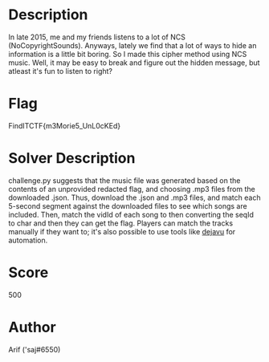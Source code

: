 # Description
In late 2015, me and my friends listens to a lot of NCS (NoCopyrightSounds). Anyways, lately we find that a lot of ways to hide an information is a little bit boring. So I made this cipher method using NCS music. Well, it may be easy to break and figure out the hidden message, but atleast it's fun to listen to right?

# Flag
FindITCTF{m3Morie5_UnL0cKEd}

# Solver Description
challenge.py suggests that the music file was generated based on the contents of an unprovided redacted flag, and choosing .mp3 files from the downloaded .json. Thus, download the .json and .mp3 files, and match each 5-second segment against the downloaded files to see which songs are included. Then, match the vidId of each song to then converting the seqId to char and then they can get the flag. Players can match the tracks manually if they want to; it's also possible to use tools like [dejavu](https://github.com/worldveil/dejavu) for automation.

# Score
500

# Author
Arif ('saj#6550)
